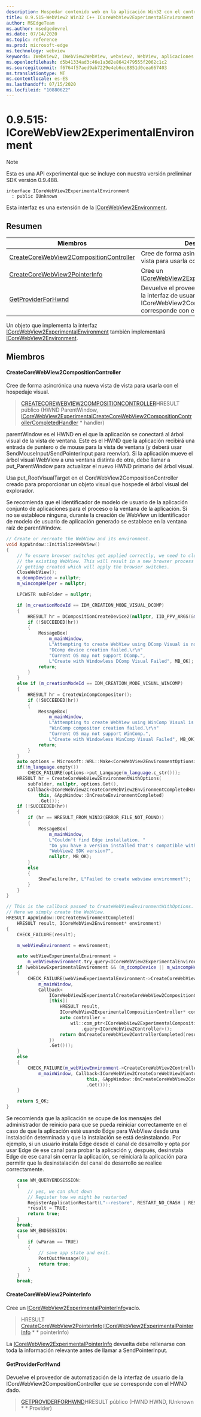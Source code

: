 ```yaml
---
description: Hospedar contenido web en la aplicación Win32 con el control Microsoft Edge WebView2
title: 0.9.515-WebView2 Win32 C++ ICoreWebView2ExperimentalEnvironment
author: MSEdgeTeam
ms.author: msedgedevrel
ms.date: 07/14/2020
ms.topic: reference
ms.prod: microsoft-edge
ms.technology: webview
keywords: IWebView2, IWebView2WebView, webview2, WebView, aplicaciones Win32, Win32, Edge, ICoreWebView2, ICoreWebView2Controller, control de explorador, HTML Edge
ms.openlocfilehash: d5b41334ad3c46e1a3d2e8642479555f2062c1c2
ms.sourcegitcommit: f6764f57aed9ab7229e4eb6cc8851d0cea667403
ms.translationtype: MT
ms.contentlocale: es-ES
ms.lasthandoff: 07/15/2020
ms.locfileid: "10880622"
---
```

# 0.9.515: ICoreWebView2ExperimentalEnvironment 

> [!NOTE]
> Esta es una API experimental que se incluye con nuestra versión preliminar SDK versión 0.9.488.

```
interface ICoreWebView2ExperimentalEnvironment
  : public IUnknown
```

Esta interfaz es una extensión de la [ICoreWebView2Environment](icorewebview2environment.md).

## Resumen

 Miembros                        | Descripciones
--------------------------------|---------------------------------------------
[CreateCoreWebView2CompositionController](#createcorewebview2compositioncontroller) | Cree de forma asincrónica una nueva vista de vista para usarla con el hospedaje visual.
[CreateCoreWebView2PointerInfo](#createcorewebview2pointerinfo) | Cree un [ICoreWebView2ExperimentalPointerInfo](icorewebview2experimentalpointerinfo.md)vacío.
[GetProviderForHwnd](#getproviderforhwnd) | Devuelve el proveedor de automatización de la interfaz de usuario de la ICoreWebView2CompositionController que se corresponde con el HWND dado.

Un objeto que implementa la interfaz [ICoreWebView2ExperimentalEnvironment]() también implementará [ICoreWebView2Environment](icorewebview2environment.md).

## Miembros

#### CreateCoreWebView2CompositionController 

Cree de forma asincrónica una nueva vista de vista para usarla con el hospedaje visual.

> [CREATECOREWEBVIEW2COMPOSITIONCONTROLLER](#createcorewebview2compositioncontroller)HRESULT público (HWND ParentWindow, [ICoreWebView2ExperimentalCreateCoreWebView2CompositionControllerCompletedHandler](icorewebview2experimentalcreatecorewebview2compositioncontrollercompletedhandler.md) * handler)

parentWindow es el HWND en el que la aplicación se conectará al árbol visual de la vista de ventana. Este es el HWND que la aplicación recibirá una entrada de puntero o de mouse para la vista de ventana (y deberá usar SendMouseInput/SendPointerInput para reenviar). Si la aplicación mueve el árbol visual WebView a una ventana distinta de otra, debe llamar a put_ParentWindow para actualizar el nuevo HWND primario del árbol visual.

Usa put_RootVisualTarget en el CoreWebView2CompositionController creado para proporcionar un objeto visual que hospede el árbol visual del explorador.

Se recomienda que el identificador de modelo de usuario de la aplicación conjunto de aplicaciones para el proceso o la ventana de la aplicación. Si no se establece ninguna, durante la creación de WebView un identificador de modelo de usuario de aplicación generado se establece en la ventana raíz de parentWindow. 
```cpp
// Create or recreate the WebView and its environment.
void AppWindow::InitializeWebView()
{
    // To ensure browser switches get applied correctly, we need to close
    // the existing WebView. This will result in a new browser process
    // getting created which will apply the browser switches.
    CloseWebView();
    m_dcompDevice = nullptr;
    m_wincompHelper = nullptr;

    LPCWSTR subFolder = nullptr;

    if (m_creationModeId == IDM_CREATION_MODE_VISUAL_DCOMP)
    {
        HRESULT hr = DCompositionCreateDevice2(nullptr, IID_PPV_ARGS(&m_dcompDevice));
        if (!SUCCEEDED(hr))
        {
            MessageBox(
                m_mainWindow,
                L"Attempting to create WebView using DComp Visual is not supported.\r\n"
                "DComp device creation failed.\r\n"
                "Current OS may not support DComp.",
                L"Create with Windowless DComp Visual Failed", MB_OK);
            return;
        }
    }
    else if (m_creationModeId == IDM_CREATION_MODE_VISUAL_WINCOMP)
    {
        HRESULT hr = CreateWinCompCompositor();
        if (!SUCCEEDED(hr))
        {
            MessageBox(
                m_mainWindow,
                L"Attempting to create WebView using WinComp Visual is not supported.\r\n"
                "WinComp compositor creation failed.\r\n"
                "Current OS may not support WinComp.",
                L"Create with Windowless WinComp Visual Failed", MB_OK);
            return;
        }
    }
    auto options = Microsoft::WRL::Make<CoreWebView2EnvironmentOptions>();
    if(!m_language.empty())
        CHECK_FAILURE(options->put_Language(m_language.c_str()));
    HRESULT hr = CreateCoreWebView2EnvironmentWithOptions(
        subFolder, nullptr, options.Get(),
        Callback<ICoreWebView2CreateCoreWebView2EnvironmentCompletedHandler>(
            this, &AppWindow::OnCreateEnvironmentCompleted)
            .Get());
    if (!SUCCEEDED(hr))
    {
        if (hr == HRESULT_FROM_WIN32(ERROR_FILE_NOT_FOUND))
        {
            MessageBox(
                m_mainWindow,
                L"Couldn't find Edge installation. "
                "Do you have a version installed that's compatible with this "
                "WebView2 SDK version?",
                nullptr, MB_OK);
        }
        else
        {
            ShowFailure(hr, L"Failed to create webview environment");
        }
    }
}

// This is the callback passed to CreateWebViewEnvironmentWithOptions.
// Here we simply create the WebView.
HRESULT AppWindow::OnCreateEnvironmentCompleted(
    HRESULT result, ICoreWebView2Environment* environment)
{
    CHECK_FAILURE(result);

    m_webViewEnvironment = environment;

    auto webViewExperimentalEnvironment =
        m_webViewEnvironment.try_query<ICoreWebView2ExperimentalEnvironment>();
    if (webViewExperimentalEnvironment && (m_dcompDevice || m_wincompHelper))
    {
        CHECK_FAILURE(webViewExperimentalEnvironment->CreateCoreWebView2CompositionController(
            m_mainWindow,
            Callback<
                ICoreWebView2ExperimentalCreateCoreWebView2CompositionControllerCompletedHandler>(
                [this](
                    HRESULT result,
                    ICoreWebView2ExperimentalCompositionController* compositionController) -> HRESULT {
                    auto controller =
                        wil::com_ptr<ICoreWebView2ExperimentalCompositionController>(compositionController)
                            .query<ICoreWebView2Controller>();
                    return OnCreateCoreWebView2ControllerCompleted(result, controller.get());
                })
                .Get()));
    }
    else
    {
        CHECK_FAILURE(m_webViewEnvironment->CreateCoreWebView2Controller(
            m_mainWindow, Callback<ICoreWebView2CreateCoreWebView2ControllerCompletedHandler>(
                              this, &AppWindow::OnCreateCoreWebView2ControllerCompleted)
                              .Get()));
    }

    return S_OK;
}
```
 Se recomienda que la aplicación se ocupe de los mensajes del administrador de reinicio para que se pueda reiniciar correctamente en el caso de que la aplicación esté usando Edge para WebView desde una instalación determinada y que la instalación se está desinstalando. Por ejemplo, si un usuario instala Edge desde el canal de desarrollo y opta por usar Edge de ese canal para probar la aplicación y, después, desinstala Edge de ese canal sin cerrar la aplicación, se reiniciará la aplicación para permitir que la desinstalación del canal de desarrollo se realice correctamente. 
```cpp
    case WM_QUERYENDSESSION:
    {
        // yes, we can shut down
        // Register how we might be restarted
        RegisterApplicationRestart(L"--restore", RESTART_NO_CRASH | RESTART_NO_HANG);
        *result = TRUE;
        return true;
    }
    break;
    case WM_ENDSESSION:
    {
        if (wParam == TRUE)
        {
            // save app state and exit.
            PostQuitMessage(0);
            return true;
        }
    }
    break;
```

#### CreateCoreWebView2PointerInfo 

Cree un [ICoreWebView2ExperimentalPointerInfo](icorewebview2experimentalpointerinfo.md)vacío.

> HRESULT [CreateCoreWebView2PointerInfo](#createcorewebview2pointerinfo)([ICoreWebView2ExperimentalPointerInfo](icorewebview2experimentalpointerinfo.md) * * pointerInfo)

La [ICoreWebView2ExperimentalPointerInfo](icorewebview2experimentalpointerinfo.md) devuelta debe rellenarse con toda la información relevante antes de llamar a SendPointerInput.

#### GetProviderForHwnd 

Devuelve el proveedor de automatización de la interfaz de usuario de la ICoreWebView2CompositionController que se corresponde con el HWND dado.

> [GETPROVIDERFORHWND](#getproviderforhwnd)HRESULT público (HWND HWND, IUnknown * * Provider)

